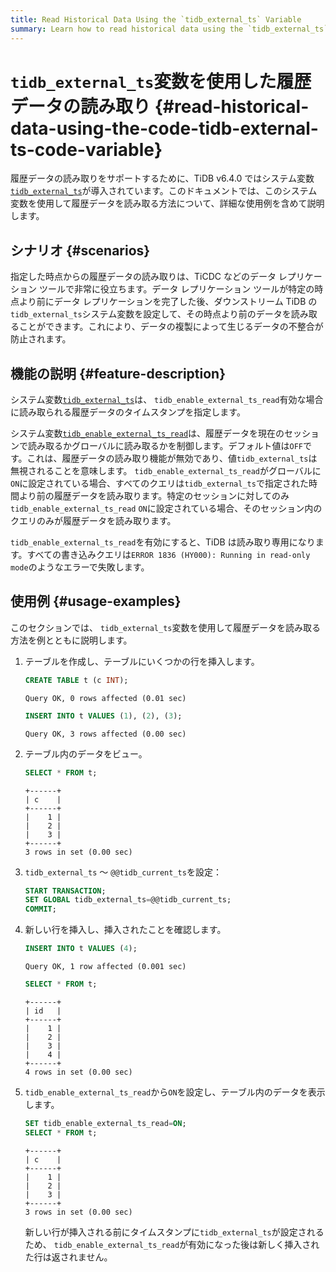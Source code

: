 ```yaml
---
title: Read Historical Data Using the `tidb_external_ts` Variable
summary: Learn how to read historical data using the `tidb_external_ts` variable.
---
```


# <code>tidb_external_ts</code>変数を使用した履歴データの読み取り {#read-historical-data-using-the-code-tidb-external-ts-code-variable}

履歴データの読み取りをサポートするために、TiDB v6.4.0 ではシステム変数[`tidb_external_ts`](/system-variables.md#tidb_external_ts-new-in-v640)が導入されています。このドキュメントでは、このシステム変数を使用して履歴データを読み取る方法について、詳細な使用例を含めて説明します。

## シナリオ {#scenarios}

指定した時点からの履歴データの読み取りは、TiCDC などのデータ レプリケーション ツールで非常に役立ちます。データ レプリケーション ツールが特定の時点より前にデータ レプリケーションを完了した後、ダウンストリーム TiDB の`tidb_external_ts`システム変数を設定して、その時点より前のデータを読み取ることができます。これにより、データの複製によって生じるデータの不整合が防止されます。

## 機能の説明 {#feature-description}

システム変数[`tidb_external_ts`](/system-variables.md#tidb_external_ts-new-in-v640)は、 `tidb_enable_external_ts_read`有効な場合に読み取られる履歴データのタイムスタンプを指定します。

システム変数[`tidb_enable_external_ts_read`](/system-variables.md#tidb_enable_external_ts_read-new-in-v640)は、履歴データを現在のセッションで読み取るかグローバルに読み取るかを制御します。デフォルト値は`OFF`です。これは、履歴データの読み取り機能が無効であり、値`tidb_external_ts`は無視されることを意味します。 `tidb_enable_external_ts_read`がグローバルに`ON`に設定されている場合、すべてのクエリは`tidb_external_ts`で指定された時間より前の履歴データを読み取ります。特定のセッションに対してのみ`tidb_enable_external_ts_read` `ON`に設定されている場合、そのセッション内のクエリのみが履歴データを読み取ります。

`tidb_enable_external_ts_read`を有効にすると、TiDB は読み取り専用になります。すべての書き込みクエリは`ERROR 1836 (HY000): Running in read-only mode`のようなエラーで失敗します。

## 使用例 {#usage-examples}

このセクションでは、 `tidb_external_ts`変数を使用して履歴データを読み取る方法を例とともに説明します。

1.  テーブルを作成し、テーブルにいくつかの行を挿入します。

    ```sql
    CREATE TABLE t (c INT);
    ```

    ```
    Query OK, 0 rows affected (0.01 sec)
    ```

    ```sql
    INSERT INTO t VALUES (1), (2), (3);
    ```

    ```
    Query OK, 3 rows affected (0.00 sec)
    ```

2.  テーブル内のデータをビュー。

    ```sql
    SELECT * FROM t;
    ```

    ```
    +------+
    | c    |
    +------+
    |    1 |
    |    2 |
    |    3 |
    +------+
    3 rows in set (0.00 sec)
    ```

3.  `tidb_external_ts` ～ `@@tidb_current_ts`を設定：

    ```sql
    START TRANSACTION;
    SET GLOBAL tidb_external_ts=@@tidb_current_ts;
    COMMIT;
    ```

4.  新しい行を挿入し、挿入されたことを確認します。

    ```sql
    INSERT INTO t VALUES (4);
    ```

    ```
    Query OK, 1 row affected (0.001 sec)
    ```

    ```sql
    SELECT * FROM t;
    ```

    ```
    +------+
    | id   |
    +------+
    |    1 |
    |    2 |
    |    3 |
    |    4 |
    +------+
    4 rows in set (0.00 sec)
    ```

5.  `tidb_enable_external_ts_read`から`ON`を設定し、テーブル内のデータを表示します。

    ```sql
    SET tidb_enable_external_ts_read=ON;
    SELECT * FROM t;
    ```

    ```
    +------+
    | c    |
    +------+
    |    1 |
    |    2 |
    |    3 |
    +------+
    3 rows in set (0.00 sec)
    ```

    新しい行が挿入される前にタイムスタンプに`tidb_external_ts`が設定されるため、 `tidb_enable_external_ts_read`が有効になった後は新しく挿入された行は返されません。

